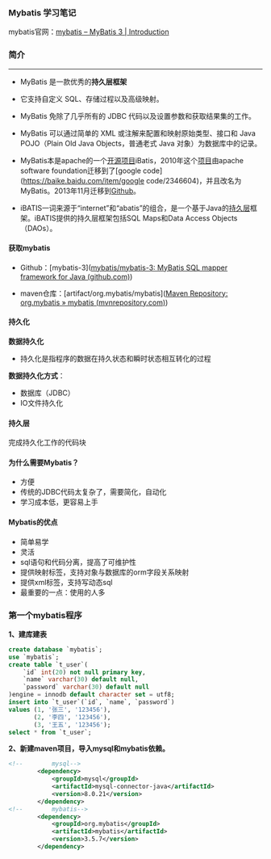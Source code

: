 ### Mybatis 学习笔记

mybatis官网：[mybatis – MyBatis 3 | Introduction](https://mybatis.org/mybatis-3/)



### 简介

---

- MyBatis 是一款优秀的**持久层框架**

- 它支持自定义 SQL、存储过程以及高级映射。

- MyBatis 免除了几乎所有的 JDBC 代码以及设置参数和获取结果集的工作。

- MyBatis 可以通过简单的 XML 或注解来配置和映射原始类型、接口和 Java POJO（Plain Old Java Objects，普通老式 Java 对象）为数据库中的记录。
- MyBatis本是apache的一个[开源项目](https://baike.baidu.com/item/开源项目/3406069)iBatis，2010年这个[项目](https://baike.baidu.com/item/项目/477803)由apache software foundation迁移到了[google code](https://baike.baidu.com/item/google code/2346604)，并且改名为MyBatis。2013年11月迁移到[Github](https://baike.baidu.com/item/Github/10145341)。
- iBATIS一词来源于“internet”和“abatis”的组合，是一个基于Java的[持久层](https://baike.baidu.com/item/持久层/3584971)框架。iBATIS提供的持久层框架包括SQL Maps和Data Access Objects（DAOs）。

#### 获取mybatis

- Github：[mybatis-3]([mybatis/mybatis-3: MyBatis SQL mapper framework for Java (github.com)](https://github.com/mybatis/mybatis-3))

- maven仓库：[artifact/org.mybatis/mybatis]([Maven Repository: org.mybatis » mybatis (mvnrepository.com)](https://mvnrepository.com/artifact/org.mybatis/mybatis))

#### 持久化

**数据持久化**

- 持久化是指程序的数据在持久状态和瞬时状态相互转化的过程

**数据持久化方式**：

+ 数据库（JDBC）
+ IO文件持久化

#### 持久层

完成持久化工作的代码块

#### 为什么需要Mybatis？

+ 方便
+ 传统的JDBC代码太复杂了，需要简化，自动化
+ 学习成本低，更容易上手

#### Mybatis的优点

+ 简单易学
+ 灵活
+ sql语句和代码分离，提高了可维护性
+ 提供映射标签，支持对象与数据库的orm字段关系映射
+ 提供xml标签，支持写动态sql
+ 最重要的一点：使用的人多

### 第一个mybatis程序

**1、建库建表**

```sql
create database `mybatis`;
use `mybatis`;
create table `t_user`(
    `id` int(20) not null primary key,
    `name` varchar(30) default null,
    `password` varchar(30) default null
)engine = innodb default character set = utf8;
insert into `t_user`(`id`, `name`, `password`)
values (1, '张三', '123456'),
       (2, '李四', '123456'),
       (3, '王五', '123456');
select * from `t_user`;
```

**2、新建maven项目，导入mysql和mybatis依赖。**

```xml
<!--        mysql-->
        <dependency>
            <groupId>mysql</groupId>
            <artifactId>mysql-connector-java</artifactId>
            <version>8.0.21</version>
        </dependency>
<!--        mybatis-->
        <dependency>
            <groupId>org.mybatis</groupId>
            <artifactId>mybatis</artifactId>
            <version>3.5.7</version>
        </dependency>
```



